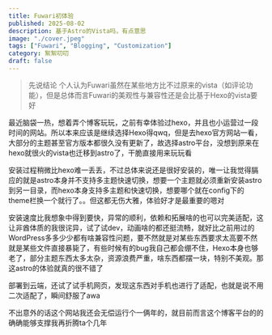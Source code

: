 ```yaml
---
title: Fuwari初体验
published: 2025-08-02
description: 基于Astro的Vista吗，有点意思
image: "./cover.jpeg"
tags: ["Fuwari", "Blogging", "Customization"]
category: 絮絮叨叨
draft: false
---
```


> 先说结论 个人认为Fuwari虽然在某些地方比不过原来的vista（如评论功能），但是总体而言Fuwari的美观性与兼容性还是会比基于Hexo的vista要好

  最近脑袋一热，想着弄个博客玩玩，之前有幸体验过hexo，并且也小运营过一段时间的网站。所以本来应该是继续选择Hexo得qwq，但是去hexo官方网站一看，大部分的主题甚至官方版本都很久没有更新了，故选择astro平台，没想到原来在hexo就很火的vista也迁移到astro了，干脆直接用来玩玩看

  安装过程稍微比hexo难一丢丢，不过总体来说还是很好安装的，唯一让我觉得膈应的就是astro本身并不支持多主题快速切换，想要一个主题就必须重新安装astro到另一目录，而hexo本身支持多主题和快速切换，想要哪个就在config下的theme栏换一个就行了。。但这都无伤大雅，体验好才是最重要的嗯对

  安装速度比我想象中得到要快，异常的顺利，依赖和拓展啥的也可以完美适配，这让非酋体质的我很诧异，试了试dev，动画啥的都还挺流畅，就好比之前用过的WordPress多多少少都有啥兼容性问题，要不然就是对某些东西要求太高要不然就是某些文件直接暴毙了，有些时候有的bug我自己都会绷不住，Hexo本身也够老了，部分主题东西太多太杂，资源浪费严重，啥东西都摆一块，特别不美观。那这astro的体验就真的很不错了

  部署到云端，还试了试手机网页，发现这东西对手机也进行了适配，也就是说不用二次适配了，瞬间舒服了awa

  不出意外的话这个网站我还会无偿运行个一俩年的，就目前而言这个博客平台的的确确能够支撑我再折腾ta个几年
